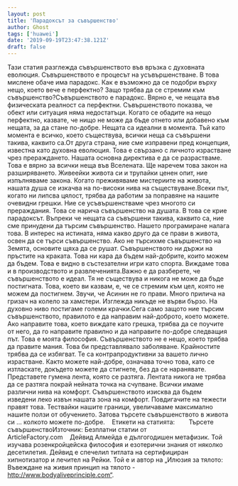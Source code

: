 ```yaml
---
layout: post
title: 'Парадоксът за съвършенство'
author: Ghost
tags: ['huawei']
date: '2019-09-19T23:47:38.121Z'
draft: false
---
```


Тази статия разглежда съвършенството във връзка с духовната еволюция. Съвършенството е процесът на усъвършенстване. В това мислене обаче има парадокс. Как е възможно да се подобри върху нещо, което вече е перфектно? Защо трябва да се стремим към съвършенство?Съвършенството е парадокс. Вярно е, че нещата във физическата реалност са перфектни. Съвършенството показва, че обект или ситуация няма недостатъци. Когато се обадите на нещо перфектно, казвате, че нищо не може да бъде отнето или добавено към нещата, за да стане по-добре. Нещата са идеални в момента. Тъй като момента е всичко, което съществува, всички неща са съвършени такива, каквито са.От друга страна, ние сме изправени пред концепция, известна като духовна еволюция. Това е свързано с личното израстване чрез прераждането. Нашата основна директива е да се разрастваме. Това е вярно за всички неща във Вселената. Ще наречем това закон на разширяването. Живеейки живота си и трупайки ценен опит, ние изпълняваме закона. Когато преживяваме мистериите на живота, нашата душа се изкачва на по-високи нива на съществуване.Всеки път, когато ни липсва цялост, трябва да работим за поправяне на нашите очевидни грешки. Ние се усъвършенстваме чрез многото си прераждания. Това се нарича съвършенство на душата. В това се крие парадоксът. Въпреки че нещата са съвършени такива, каквито са, ние сме принудени да търсим съвършенство. Нашето програмиране налага това. В интерес на истината, няма какво друго да се прави в живота, освен да се търси съвършенство. Ако не търсихме съвършенство на Земята, основите щяха да се рушат. Съвършенството ни държи на пръстите на краката. Това ни кара да бъдем най-добрите, които можем да бъдем. Това е видно в състезателни игри като спорта. Виждаме това и в производството и развлеченията.Важно е да разберете, че съвършенството е идеал. Тя не съществува и никога не може да бъде постигната. Това, което ви казвам, е, че се стремим към цел, която не можем да постигнем. Звучи, че Асинин не го прави. Много прилича на гризач на колело за хамстери. Изглежда никъде не върви бързо. На духовно ниво постигаме големи крачки.Сега само защото ние търсим съвършенството, правилото е да направим най-доброто, което можете. Ако направите това, което виждате като грешка, трябва да се поучите от него, да го направите правилно и да направите по-добре следващия път. Това е моята философия. Съвършенството не е нещо, което трябва да правите мания. Това би представлявало заболяване. Крайностите трябва да се избягват. Те са контрапродуктивни за вашето лично израстване. Както можете най-добре, означава точно това, като се изтласкате, докъдето можете да стигнете, без да се наранявате. Представете гумена лента, която се разтяга. Лентата никога не трябва да се разтяга покрай нейната точка на счупване. Всички имаме различни нива на комфорт. Съвършенството изисква да бъдем изведени леко извън нашата зона на комфорт. Повдигачите на тежести правят това. Тествайки нашите граници, увеличаваме максимално нашите ползи от обучението. Затова търсете съвършенството в живота си ... колкото можете по-добре.    Етикети на статията:        Търсете съвършенствоИзточник: Безплатни статии от ArticleFactory.com    Дейвид Алмейда е дългогодишен метафизик. Той изучава розенкройцейска философия и езотерични знания от няколко десетилетия. Дейвид е спечелил титлата на сертифициран хипнотизатор и лечител на Рейки. Той е и автор на „Илюзия за тялото: Въвеждане на живия принцип на тялото - http://www.bodyaliveprinciple.com“.
